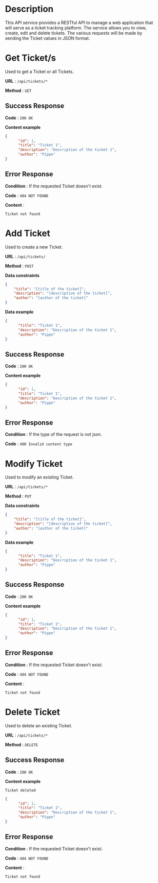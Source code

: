# Description
This API service provides a RESTful API to manage a web application that will serve as a ticket tracking platform.
The service allows you to view, create, edit and delete tickets. The various requests will be made by sending the Ticket values in JSON format.



# Get Ticket/s

Used to get a Ticket or all Tickets.

**URL** : `/api/tickets/*`

**Method** : `GET`

## Success Response

**Code** : `200 OK`

**Content example**

```json
{
      "id": 1,
      "title": "Ticket 1",
      "description": "Description of the ticket 1",
      "author": "Pippo"
}
```

## Error Response

**Condition** : If the requested Ticket doesn't exist.

**Code** : `404 NOT FOUND`

**Content** :

```PrettyPrint
Ticket not found
```



# Add Ticket

Used to create a new Ticket.

**URL** : `/api/tickets/`

**Method** : `POST`

**Data constraints**

```json
{
    "title": "[title of the ticket]",
    "description": "[description of the ticket]",
    "author": "[author of the ticket]"
}
```

**Data example**

```json
{
      "title": "Ticket 1",
      "description": "Description of the ticket 1",
      "author": "Pippo"
}
```

## Success Response

**Code** : `200 OK`

**Content example**

```json
{
      "id": 1,
      "title": "Ticket 1",
      "description": "Description of the ticket 1",
      "author": "Pippo"
}
```

## Error Response

**Condition** : If the type of the request is not json.

**Code** : `400 Invalid content type`



# Modify Ticket

Used to modify an existing Ticket.

**URL** : `/api/tickets/*`

**Method** : `PUT`

**Data constraints**

```json
{
    "title": "[title of the ticket]",
    "description": "[description of the ticket]",
    "author": "[author of the ticket]"
}
```

**Data example**

```json
{
      "title": "Ticket 1",
      "description": "Description of the ticket 1",
      "author": "Pippo"
}
```

## Success Response

**Code** : `200 OK`

**Content example**

```json
{
      "id": 1,
      "title": "Ticket 1",
      "description": "Description of the ticket 1",
      "author": "Pippo"
}
```

## Error Response

**Condition** : If the requested Ticket doesn't exist.

**Code** : `404 NOT FOUND`

**Content** :

```PrettyPrint
Ticket not found
```



# Delete Ticket

Used to delete an existing Ticket.

**URL** : `/api/tickets/*`

**Method** : `DELETE`

## Success Response

**Code** : `200 OK`

**Content example**

```PrettyPrint
Ticket deleted
```
```json
{
      "id": 1,
      "title": "Ticket 1",
      "description": "Description of the ticket 1",
      "author": "Pippo"
}
```

## Error Response

**Condition** : If the requested Ticket doesn't exist.

**Code** : `404 NOT FOUND`

**Content** :

```PrettyPrint
Ticket not found
```